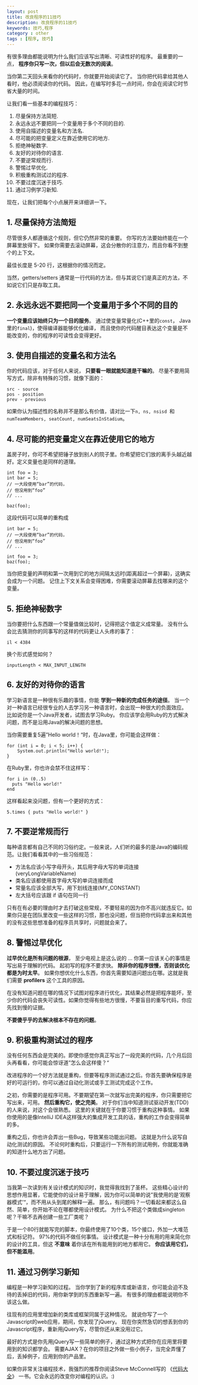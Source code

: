 ```yaml
---
layout: post
title: 改良程序的11技巧
description: 改良程序的11技巧
keywords: 技巧,程序
category : other
tags : [程序, 技巧]
---
```


有很多理由都能说明为什么我们应该写出清晰、可读性好的程序。
最重要的一点， **程序你只写一次，但以后会无数次的阅读**。

当你第二天回头来看你的代码时，你就要开始阅读它了。
当你把代码拿给其他人看时，他必须阅读你的代码。
因此，在编写时多花一点时间，你会在阅读它时节省大量的时间。

让我们看一些基本的编程技巧：

<ol>
  <li>尽量保持方法简短.</li>
  <li>永远永远不要把同一个变量用于多个不同的目的.</li>
  <li>使用自描述的变量名和方法名.</li>
  <li>尽可能的把变量定义在靠近使用它的地方.</li>
  <li>拒绝神秘数字.</li>
  <li>友好的对待你的语言.</li>
  <li>不要逆常规而行.</li>
  <li>警惕过早优化.</li>
  <li>积极重构测试过的程序.</li>
  <li>不要过度沉迷于技巧.</li>
  <li>通过习例学习新知.</li>
</ol>

现在，让我们把每个小点展开来详细讲一下。

## 1. 尽量保持方法简短

尽管很多人都遵循这个规则，但它仍然非常的重要。
你写的方法要始终能在一个屏幕里放得下。
如果你需要去滚动屏幕，这会分散你的注意力，而且你看不到整个的上下文。

最佳长度是 5-20 行，这根据你的情况而定。

当然，getters/setters 通常是一行代码的方法，但与其说它们是真正的方法，不如说它们只是存取工具。

## 2. 永远永远不要把同一个变量用于多个不同的目的

**一个变量应该始终只为一个目的服务**。
通过使变量常量化(C++里的`const`， Java里的`final`)，使得编译器能够优化编译，
而且使你的代码醒目表达这个变量是不能改变的，你的程序的可读性会变得更好。

## 3. 使用自描述的变量名和方法名

你的代码应该，对于任何人来说， **只要看一眼就能知道是干嘛的**。
尽量不要用简写方式，除非有特殊的习惯，就像下面的：

    src - source
    pos - position
    prev - previous

如果你认为描述性的名称并不是那么有价值，请对比一下`n, ns, nsisd `和 `numTeamMembers, seatCount, numSeatsInStadium`。

## 4. 尽可能的把变量定义在靠近使用它的地方

盖房子时，你可不希望把锤子放到别人的院子里。你希望把它们放的离手头越近越好。定义变量也是同样的道理。

    int foo = 3;
    int bar = 5;
    // 一大段使用“bar”的代码，
    // 但没用到“foo”
    // ...

    baz(foo);

这段代码可以简单的重构成

    int bar = 5;
    // 一大段使用“bar”的代码，
    // 但没用到“foo”
    // ...

    int foo = 3;
    baz(foo);

当你把变量的声明和第一次用到它的地方间隔太远时(距离超过一个屏幕)，这确实会成为一个问题。
记住上下文关系会变得困难，你需要滚动屏幕去找哪来的这个变量。

## 5. 拒绝神秘数字

当你要把什么东西跟一个常量值做比较时，记得把这个值定义成常量。
没有什么会比去猜测你的同事写的这样的代码更让人头疼的事了：

    il < 4384

换个形式感觉如何？

    inputLength < MAX_INPUT_LENGTH

## 6. 友好的对待你的语言

学习新语言是一种很有乐趣的事情，你能 **学到一种新的完成任务的途径**。
当一个对一种语言已经很专业的人去学习另一种语言时，会出现一种很大的负面效应。
比如说你是一个Java开发者，试图去学习Ruby。
你应该学会用Ruby的方式解决问题，而不是沿用Java的解决问题的思想。

当你需要重复5遍”Hello world！“时，在Java里，你可能会这样做：

    for (int i = 0; i < 5; i++) {
        System.out.println("Hello world!");
    }

在Ruby里，你也许会禁不住这样写：

    for i in (0..5)
      puts "Hello world!"
    end

这样看起来没问题，但有一个更好的方式：

    5.times { puts "Hello world!" }

## 7. 不要逆常规而行

每种语言都有自己不同的习俗约定。一般来说，人们听的最多的是Java的编码规范。让我们看看其中的一些习俗规范：

<ul>
  <li>方法名应该小写字母开头，其后用字母大写的单词连接(veryLongVariableName)</li>
  <li>类名应该都使用首字母大写的单词连接而成</li>
  <li>常量名应该全部大写，用下划线连接(MY_CONSTANT)</li>
  <li>左大括号应该跟 if 语句在同一行</li>
</ul>

只有在有必要的理由时才去打破这些常规，不要轻易的因为你不高兴就违反它。如果你只是在团队里改变一些这样的习惯，那也没问题，但当把你代码拿出来和其他的没有这些思想准备的程序员共享时，问题就会来了。

## 8. 警惕过早优化

**过早优化是所有问题的根源**， 至少电视上是这么说的 … 
你第一应该关心的事情是写出易于理解的代码。
起初写的程序不要求快。
**除非你的程序很慢，否则谈优化都是为时太早**。
如果你想优化什么东西，你首先需要知道问题出在哪。这就是我们需要 **profilers** 这个工具的原因。

在没有知道问题在哪的情况下试图对程序进行优化，其结果必然是把程序能坏，至少你的代码会丧失可读性。如果你觉得有些地方很慢，不要盲目的重写代码，你应先找到慢的证据。

**不要傻乎乎的去解决根本不存在的问题**。

## 9. 积极重构测试过的程序

没有任何东西会是完美的。即使你感觉你真正写出了一段完美的代码，几个月后回头再看看，你可能会惊讶道”怎么会这样傻？“

改进程序的一个好方法就是重构，但要等程序测试通过之后。你首先要确保程序是好的可运行的，你可以通过自动化测试或手工测试完成这个工作。

之初，你需要的是程序可用。不要期望在第一次就写出完美的程序，你只需要把它写出来，可用。
**然后重构它，使之完美**。
对于你们当中知道测试驱动开发(TDD)的人来说，对这个会很熟悉。
这里的关键就在于你要习惯于重构这种事情。
如果你使用的是像IntelliJ IDEA这样强大的集成开发工具的话，重构的工作会变得简单的多。

重构之后，你也许会弄出一些Bug，导致某些功能出问题。
这就是为什么说写自动化测试的原因。
不论何时重构后，只要运行一下所有的测试用例，你就能准确的知道什么地方出了问题。

## 10. 不要过度沉迷于技巧

当我第一次读到有关设计模式的知识时，我觉得我找到了圣杯。
这些精心设计的思想作用显著，它能使你的设计易于理解，因为你可以简单的说”我使用的是‘观察器模式’“，而不用从头到尾的解释一遍。
那么，有问题吗？一切看起来都这么自然、简单，你开始不论在哪都使用设计模式。
为什么不把这个类做成singleton呢？干嘛不去再创建一些工厂类呢？

于是一个80行就能写完的脚本，你最终使用了10个类，15个接口，外加一大堆范式和标记符。
97%的代码不做任何事情。
设计模式是一种十分有用的用来简化你的设计的工具，但这 **不意味** 着你该在所有能用到的地方都用它。
**你应该用它们，但不能滥用**。

## 11. 通过习例学习新知

编程是一种学习新知的过程。
当你学到了新的程序库或新语言，你可能会迫不及待的丢掉旧的代码，用你新学到的东西重新写一遍。
有很多的理由都能说明你不该这么做。

往现有的应用里增加新的类库或框架同属于这种情况。
就说你写了一个Javascript的web应用，期间，你发现了jQuery。
现在你突然急切的想丢到你的Javascript程序，重新用jQuery写，尽管你还从来没用过它。

最好的方式是你先用jQuery写一些简单的例子，通过这种方式把你在应用里将要用到的知识都学会。
需要AJAX？在你的项目之外做一些小例子，当完全弄懂了后，丢掉例子，应用到你的产品里。

如果你非常关注编程技术，我强烈的推荐你阅读Steve McConnell写的 《[代码大全](https://www.amazon.cn/gp/product/B0061XKRXA/ref=as_li_ss_tl?ie=UTF8&camp=536&creative=3132&creativeASIN=B0061XKRXA&linkCode=as2&tag=cfjh-23)》 一书。它会永远的改变你对编程的认识。:)

